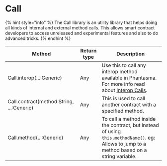 # Call

{% hint style="info" %}
The Call library is an utility library that helps doing all kinds of internal and external method calls. This allows smart contract developers to access unreleased and experimental features and also to do advanced tricks.
{% endhint %}

| Method                                    | Return type | Description                                                                                                                                               |
| ----------------------------------------- | ----------- | --------------------------------------------------------------------------------------------------------------------------------------------------------- |
| Call.interop(...:Generic)                 | Any         | Use this to call any interop method available in Phantasma. For more info read about [Interop Calls](https://docs.phantasma.io/#virtual_machine-interop). |
| Call.contract(method:String, ...:Generic) | Any         | This is used to call another contract with a specified method.                                                                                            |
| Call.method(...:Generic)                  | Any         | To call a method inside the contract, but instead of using `this.methodName()`. eg: Allows to jump to a method based on a string variable.                |

